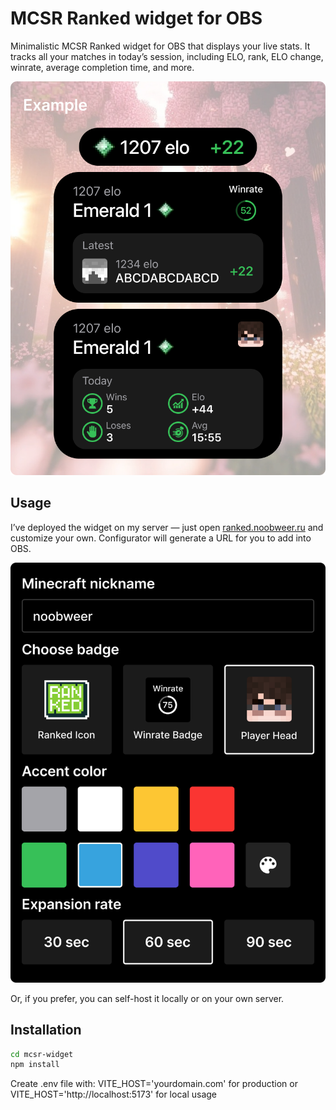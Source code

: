 # MCSR Ranked widget for OBS

Minimalistic MCSR Ranked widget for OBS that displays your live stats. It tracks all your matches in today’s session, including ELO, rank, ELO change, winrate, average completion time, and more.

![Examples](/examples/examples.png)

## Usage

I’ve deployed the widget on my server — just open [ranked.noobweer.ru](ranked.noobweer.ru) and customize your own. Configurator will generate a URL for you to add into OBS.

![Examples](/examples/configurator.png)

Or, if you prefer, you can self-host it locally or on your own server.

## Installation

```bash
cd mcsr-widget
npm install
```

Create .env file with:
VITE_HOST='yourdomain.com' for production or VITE_HOST='http://localhost:5173' for local usage
